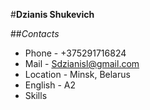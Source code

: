 #**Dzianis Shukevich**


##*Contacts*
* Phone - +375291716824
* Mail - Sdzianisl@gmail.com
* Location - Minsk, Belarus
* English - A2
* Skills
